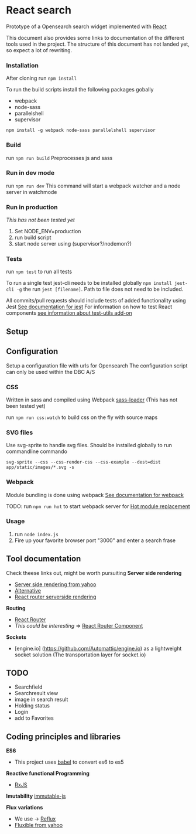 # React search

Prototype of a Opensearch search widget implemented with [React](http://facebook.github.io/react/)

This document also provides some links to documentation of the different tools used in the project. The structure of this document has not landed yet, so expect a lot of rewriting.

### Installation
After cloning run `npm install`

To run the build scripts install the following packages gobally
* webpack
* node-sass
* parallelshell
* supervisor

`npm install -g webpack node-sass parallelshell supervisor`

### Build
run `npm run build`
Preprocesses js and sass

### Run in dev mode
run `npm run dev`
This command will start a webpack watcher and a node server in watchmode

### Run in production
*This has not been tested yet*

1. Set NODE_ENV=production
2. run build script
3. start node server using (supervisor?/nodemon?)

### Tests
run `npm test` to run all tests

To run a single test jest-cli needs to be installed globally `npm install jest-cli -g`
the run `jest [filename]`. Path to file does not need to be included.

All commits/pull requests should include tests of added functionality using Jest
[See documentation for jest](https://facebook.github.io/jest/)
For information on how to test React components [see information about test-utils add-on](http://facebook.github.io/react/docs/test-utils.html)

## Setup

## Configuration
Setup a configuration file with urls for Opensearch
The configuration script can only be used within the DBC A/S

### CSS
Written in sass and compiled using Webpack [sass-loader](https://www.npmjs.com/package/sass-loader) (This has not been tested yet)

run `npm run css:watch` to build css on the fly with source maps

### SVG files
Use svg-sprite to handle svg files. Should be installed globally to run commandline commando

`svg-sprite --css --css-render-css --css-example --dest=dist app/static/images/*.svg -s`

### Webpack
Module bundling is done using webpack
[See documentation for webpack](http://webpack.github.io/docs/)

TODO: run `npm run hot` to start webpack server for [Hot module replacement](http://webpack.github.io/docs/hot-module-replacement.html)

### Usage
1. run `node index.js`
2. Fire up your favorite browser port "3000" and enter a search frase

## Tool documentation
Check theese links out, might be worth pursuiting
**Server side rendering**
* [Server side rendering from yahoo](https://github.com/yahoo/dispatchr)
* [Alternative](https://gist.github.com/koistya/24715d295fbf710d1e24)
* [React router serverside rendering](http://andreypopp.viewdocs.io/react-router-component/server-side)

**Routing**
* [React Router](https://github.com/rackt/react-router)
* _This could be interesting_ => [React Router Component](http://andreypopp.viewdocs.io/react-router-component)

**Sockets**
* [engine.io] (https://github.com/Automattic/engine.io) as a lightweight socket solution (The transportation layer for socket.io)

## TODO
- Searchfield
- Searchresult view
- image in search result
- Holding status
- Login
- add to Favorites

## Coding principles and libraries
**ES6**
* This project uses [babel](http://babeljs.io/) to convert es6 to es5

**Reactive functional Programming**
* [RxJS](https://github.com/Reactive-Extensions/RxJS)

**Imutability**
[immutable-js](https://github.com/facebook/immutable-js)

**Flux variations**
* We use -> [Reflux](https://github.com/spoike/refluxjs)
* [Fluxible from yahoo](https://github.com/yahoo/fluxible)
